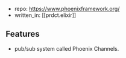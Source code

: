 
- repo: https://www.phoenixframework.org/
- written_in: [[prdct.elixir]]

## Features

- pub/sub system called Phoenix Channels.
